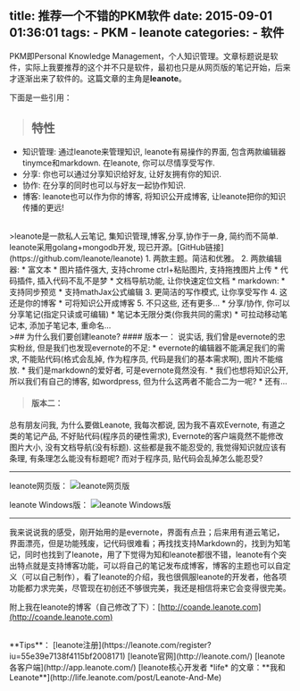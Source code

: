 title: 推荐一个不错的PKM软件
date: 2015-09-01 01:36:01
tags:
	- PKM
	- leanote
categories:
	- 软件
---
PKM即Personal Knowledge Management，个人知识管理。文章标题说是软件，实际上我要推荐的这个并不只是软件，最初也只是从网页版的笔记开始，后来才逐渐出来了软件的。<!--more-->这篇文章的主角是**leanote**。

下面是一些引用：
>## 特性
* 知识管理: 通过leanote来管理知识, leanote有易操作的界面, 包含两款编辑器tinymce和markdown. 在leanote, 你可以尽情享受写作.
* 分享: 你也可以通过分享知识给好友, 让好友拥有你的知识.
* 协作: 在分享的同时也可以与好友一起协作知识.
* 博客: leanote也可以作为你的博客, 将知识公开成博客, 让leanote把你的知识传播的更远!

<br />
>leanote是一款私人云笔记, 集知识管理,博客,分享,协作于一身, 简约而不简单.
leanote采用golang+mongodb开发, 现已开源。[GitHub链接](https://github.com/leanote/leanote)
1. 两款主题。简洁和优雅。
2. 两款编辑器:
 * 富文本
		* 图片插件强大, 支持chrome ctrl+粘贴图片, 支持拖拽图片上传
		* 代码插件, 插入代码不乱不是梦
		* 文档导航功能, 让你快速定位文档
 * markdown:
	* 支持同步预览
	* 支持mathJax公式编辑
3. 更简洁的写作模式, 让你享受写作
4. 这还是你的博客
	* 可将知识公开成博客
5. 不只这些, 还有更多...
	* 分享/协作, 你可以分享笔记(指定只读或可编辑)
	* 笔记本无限分类(你我共同的需求)
	* 可拉动移动笔记本, 添加子笔记本, 重命名...

<br />
>## 为什么我们要创建leanote?
#### 版本一：
说实话, 我们曾是evernote的忠实粉丝, 但是我们也发现evernote的不足:
* evernote的编辑器不能满足我们的需求, 不能贴代码(格式会乱掉, 作为程序员, 代码是我们的基本需求啊), 图片不能缩放.
* 我们是markdown的爱好者, 可是evernote竟然没有.
* 我们也想将知识公开, 所以我们有自己的博客, 如wordpress, 但为什么这两者不能合二为一呢?
* 还有...

>#### 版本二：
总有朋友问我, 为什么要做Leanote, 我每次都说, 因为我不喜欢Evernote, 有道之类的笔记产品, 不好贴代码(程序员的硬性需求), Evernote的客户端竟然不能修改图片大小, 没有文档导航(没有标题). 这些都是我不能忍受的, 我觉得知识就应该有条理, 有条理怎么能没有标题呢? 而对于程序员, 贴代码会乱掉怎么能忍受?

---
leanote网页版：
![leanote网页版](http://7xi6qe.com1.z0.glb.clouddn.com//2015/09/01/9ec64a9b33e61cd2.png)

leanote Windows版：
![leanote Windows版](http://7xi6qe.com1.z0.glb.clouddn.com//2015/09/01/aa3b54eeab612c36.png)

---
我来说说我的感受，刚开始用的是evernote，界面有点丑；后来用有道云笔记，界面漂亮，但是功能残废，记代码很难看；再找找支持Markdown的，找到为知笔记，同时也找到了leanote，用了下觉得为知和leanote都很不错，leanote有个突出特点就是支持博客功能，可以将自己的笔记发布成博客，博客的主题也可以自定义（可以自己制作），看了leanote的介绍，我也很佩服leanote的开发者，他各项功能都力求完美，尽管现在初创还不够很完美，我还是相信将来它会变得很完美。

附上我在leanote的博客（自己修改了下）：[http://coande.leanote.com](http://coande.leanote.com)

<br />
**Tips**：
[leanote注册](https://leanote.com/register?iu=55e39e7138f4115bf2008171)
[leanote官网](http://leanote.com/)
[leanote各客户端](http://app.leanote.com/)
[leanote核心开发者 *life* 的文章：**我和Leanote**](http://life.leanote.com/post/Leanote-And-Me)